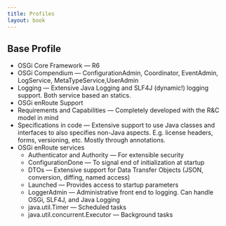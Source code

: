 ```yaml
---
title: Profiles
layout: book
---
```


## Base Profile

* OSGi Core Framework — R6
* OSGi Compendium  — ConfigurationAdmin, Coordinator, EventAdmin, LogService, MetaTypeService,UserAdmin
* Logging — Extensive Java Logging and SLF4J (dynamic!) logging support. Both service based an statics.
* OSGi enRoute Support
* Requirements and Capabilities — Completely developed with the R&C model in mind
* Specifications in code — Extensive support to use Java classes and interfaces to also specifies non-Java aspects. E.g. license headers, forms, versioning, etc. Mostly through annotations.
* OSGi enRoute services
  * Authenticator and Authority — For extensible security
  * ConfigurationDone — To signal end of initialization at startup
  * DTOs — Extensive support for Data Transfer Objects (JSON, conversion, diffing, named access)
  * Launched — Provides access to startup parameters
  * LoggerAdmin — Administrative front end to logging. Can handle OSGi, SLF4J, and Java Logging
  * java.util.Timer — Scheduled tasks
  * java.util.concurrent.Executor — Background tasks
  